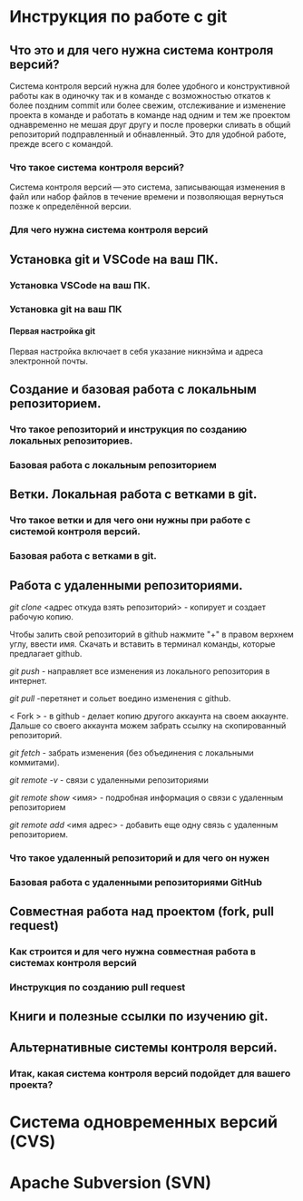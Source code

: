 # Инструкция по работе с git

## Что это и для чего нужна система контроля версий?
Система контроля версий нужна для более удобного и конструктивной работы как в одиночку так и в команде с возможностью откатов к более поздним  commit или более свежим, отслеживание и изменение проекта в команде и работать в команде над одним и тем же проектом однавременно не мешая друг другу и после проверки сливать в общий репозиторий подправленный и обнавленный.
Это для удобной работе, прежде всего с командой.

### Что такое система контроля версий?
Система контроля версий — это система, записывающая изменения в файл или набор файлов в течение времени и позволяющая вернуться позже к определённой версии. 

### Для чего нужна система контроля версий

## Установка git и VSCode на ваш ПК.

### Установка VSCode на ваш ПК.

### Установка git на ваш ПК

#### Первая настройка git
Первая настройка включает в себя указание никнэйма и адреса электронной почты.

## Создание и базовая работа с локальным репозиторием.

### Что такое репозиторий и инструкция по созданию локальных репозиториев.

### Базовая работа с локальным репозиторием

## Ветки. Локальная работа с ветками в git.

### Что такое ветки и для чего они нужны при работе с системой контроля версий.

### Базовая работа с ветками в git.

## Работа с удаленными репозиториями.

*git clone* <адрес откуда взять репозиторий> - копирует и создает рабочую копию.

Чтобы залить свой репозиторий в github нажмите "+" в правом верхнем углу, ввести имя. Скачать и вставить в терминал команды, которые предлагает github.

*git push* - направляет все изменения из локального репозитория в интернет. 

*git pull* -перетянет и сольет воедино изменения с github.

< Fork > - в github - делает копию другого аккаунта на своем аккаунте. Дальше со своего аккаунта можем забрать ссылку на скопированный репозиторий.  

*git fetch* - забрать изменения (без объединения с локальными коммитами).

*git remote -v* - связи с удаленными репозиториями

*git remote show* <имя> - подробная информация о связи с удаленным репозиторием

*git remote add* <имя адрес> - добавить еще одну связь с удаленным репозиторием.

### Что такое удаленный репозиторий и для чего он нужен

### Базовая работа с удаленными репозиториями GitHub

## Совместная работа над проектом (fork, pull request)

### Как строится и для чего нужна совместная работа в системах контроля версий

### Инструкция по созданию pull request

## Книги и полезные ссылки по изучению git.

## Альтернативные системы контроля версий.

### Итак, какая система контроля версий подойдет для вашего проекта?

# Система одновременных версий (CVS)

# Apache Subversion (SVN)

